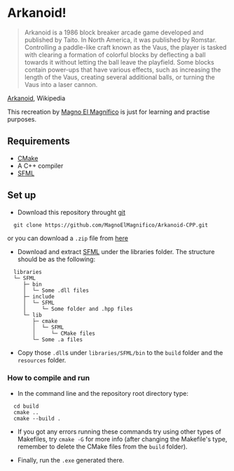   Arkanoid!
=============

> Arkanoid is a 1986 block breaker arcade game developed and published by Taito.
  In North America, it was published by Romstar. Controlling a paddle-like craft
  known as the Vaus, the player is tasked with clearing a formation of colorful
  blocks by deflecting a ball towards it without letting the ball leave the
  playfield. Some blocks contain power-ups that have various effects, such as
  increasing the length of the Vaus, creating several additional balls, or
  turning the Vaus into a laser cannon.

[Arkanoid](https://en.wikipedia.org/wiki/Arkanoid), Wikipedia

This recreation by [Magno El Magnífico](https://github.com/MagnoElMagnifico) is
just for learning and practise purposes.

## Requirements
- [CMake](https://cmake.org/download/)
- A C++ compiler
- [SFML](https://www.sfml-dev.org/download/sfml/2.5.1/)

## Set up

- Download this repository throught [git](https://git-scm.com/downloads)
```
  git clone https://github.com/MagnoElMagnifico/Arkanoid-CPP.git
```
or you can download a `.zip` file from
[here](https://github.com/MagnoElMagnifico/Arkanoid-CPP/archive/main.zip)

- Download and extract [SFML](https://www.sfml-dev.org/download/sfml/2.5.1/)
under the libraries folder.
The structure should be as the following:

```
  libraries
  └─ SFML
     ├─ bin
     │  └─ Some .dll files
     ├─ include
     │  └─ SFML
     │     └─ Some folder and .hpp files
     └─ lib
        ├─ cmake
        │  └─ SFML
        │     └─ CMake files
        └─ Some .a files

```

- Copy those `.dll`s under `libraries/SFML/bin` to the `build` folder and the
`resources` folder.

### How to compile and run
- In the command line and the repository root directory type:
```
  cd build
  cmake ..
  cmake --build .
```

- If you got any errors running these commands try using other types of
Makefiles, try `cmake -G` for more info (after changing the Makefile's type,
remember to delete the CMake files from the `build` folder).

- Finally, run the `.exe` generated there.

